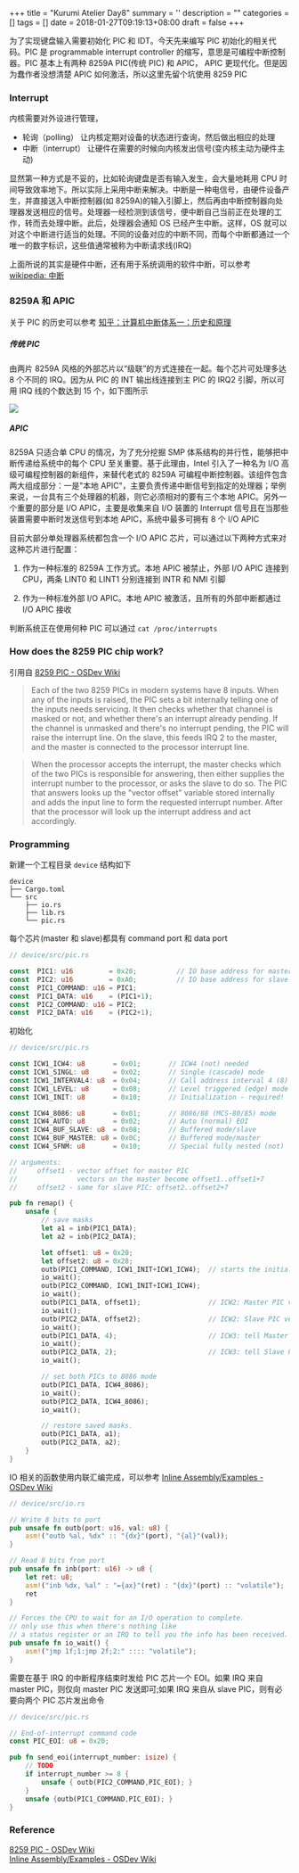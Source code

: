 
+++
title = "Kurumi Atelier Day8"
summary = ''
description = ""
categories = []
tags = []
date = 2018-01-27T09:19:13+08:00
draft = false
+++

为了实现键盘输入需要初始化 PIC 和 IDT。今天先来编写 PIC 初始化的相关代码。PIC 是 programmable interrupt controller 的缩写，意思是可编程中断控制器。PIC 基本上有两种 8259A PIC(传统 PIC) 和 APIC， APIC 更现代化。但是因为蠢作者没想清楚 APIC 如何激活，所以这里先留个坑使用 8259 PIC

### Interrupt

内核需要对外设进行管理，

- 轮询（polling） 让内核定期对设备的状态进行查询，然后做出相应的处理
- 中断（interrupt） 让硬件在需要的时候向内核发出信号(变内核主动为硬件主动)

显然第一种方式是不妥的，比如轮询键盘是否有输入发生，会大量地耗用 CPU 时间导致效率地下。所以实际上采用中断来解决。中断是一种电信号，由硬件设备产生，并直接送入中断控制器(如 8259A)的输入引脚上，然后再由中断控制器向处理器发送相应的信号。处理器一经检测到该信号，便中断自己当前正在处理的工作，转而去处理中断。此后，处理器会通知 OS 已经产生中断。这样，OS 就可以对这个中断进行适当的处理。不同的设备对应的中断不同，而每个中断都通过一个唯一的数字标识，这些值通常被称为中断请求线(IRQ)

上面所说的其实是硬件中断，还有用于系统调用的软件中断，可以参考 [wikipedia: 中断](https://zh.wikipedia.org/wiki/%E4%B8%AD%E6%96%B7)

### 8259A 和 APIC

关于 PIC 的历史可以参考 [知乎：计算机中断体系一：历史和原理](https://zhuanlan.zhihu.com/p/26464793)

##### 传统 PIC

由两片 8259A 风格的外部芯片以“级联”的方式连接在一起。每个芯片可处理多达 8 个不同的 IRQ。因为从 PIC 的 INT 输出线连接到主 PIC 的 IRQ2 引脚，所以可用 IRQ 线的个数达到 15 个，如下图所示

<img style="max-width:820px;" src="../../images/2018/01/09.D06Z.04.png">

##### APIC

8259A 只适合单 CPU 的情况，为了充分挖掘 SMP 体系结构的并行性，能够把中断传递给系统中的每个 CPU 至关重要。基于此理由，Intel 引入了一种名为 I/O 高级可编程控制器的新组件，来替代老式的 8259A 可编程中断控制器。该组件包含两大组成部分：一是"本地 APIC"，主要负责传递中断信号到指定的处理器；举例来说，一台具有三个处理器的机器，则它必须相对的要有三个本地 APIC。另外一个重要的部分是 I/O APIC，主要是收集来自 I/O 装置的 Interrupt 信号且在当那些装置需要中断时发送信号到本地 APIC，系统中最多可拥有 8 个 I/O APIC

目前大部分单处理器系统都包含一个 I/O APIC 芯片，可以通过以下两种方式来对这种芯片进行配置：

1) 作为一种标准的 8259A 工作方式。本地 APIC 被禁止，外部 I/O APIC 连接到 CPU，两条 LINT0 和 LINT1 分别连接到 INTR 和 NMI 引脚

2) 作为一种标准外部 I/O APIC。本地 APIC 被激活，且所有的外部中断都通过 I/O APIC 接收

判断系统正在使用何种 PIC 可以通过 `cat /proc/interrupts`

### How does the 8259 PIC chip work?

引用自 [8259 PIC - OSDev Wiki](https://wiki.osdev.org/8259_PIC#How_does_the_8259_PIC_chip_work.3F)

>Each of the two 8259 PICs in modern systems have 8 inputs. When any of the inputs is raised, the PIC sets a bit internally telling one of the inputs needs servicing. It then checks whether that channel is masked or not, and whether there's an interrupt already pending. If the channel is unmasked and there's no interrupt pending, the PIC will raise the interrupt line. On the slave, this feeds IRQ 2 to the master, and the master is connected to the processor interrupt line.

>When the processor accepts the interrupt, the master checks which of the two PICs is responsible for answering, then either supplies the interrupt number to the processor, or asks the slave to do so. The PIC that answers looks up the "vector offset" variable stored internally and adds the input line to form the requested interrupt number. After that the processor will look up the interrupt address and act accordingly.

### Programming

新建一个工程目录 `device` 结构如下

```
device
├── Cargo.toml
└── src
    ├── io.rs
    ├── lib.rs
    └── pic.rs
```

每个芯片(master 和 slave)都具有 command port 和 data port

```Rust
// device/src/pic.rs

const  PIC1: u16         = 0x20;          // IO base address for master PIC
const  PIC2: u16         = 0xA0;          // IO base address for slave PIC
const  PIC1_COMMAND: u16 = PIC1;
const  PIC1_DATA: u16    = (PIC1+1);
const  PIC2_COMMAND: u16 = PIC2;
const  PIC2_DATA: u16    = (PIC2+1);
```

初始化

```Rust
// device/src/pic.rs

const ICW1_ICW4: u8       = 0x01;       // ICW4 (not) needed
const ICW1_SINGL: u8      = 0x02;       // Single (cascade) mode
const ICW1_INTERVAL4: u8  = 0x04;       // Call address interval 4 (8)
const ICW1_LEVEL: u8      = 0x08;       // Level triggered (edge) mode
const ICW1_INIT: u8       = 0x10;       // Initialization - required!

const ICW4_8086: u8       = 0x01;       // 8086/88 (MCS-80/85) mode
const ICW4_AUTO: u8       = 0x02;       // Auto (normal) EOI
const ICW4_BUF_SLAVE: u8  = 0x08;       // Buffered mode/slave
const ICW4_BUF_MASTER: u8 = 0x0C;       // Buffered mode/master
const ICW4_SFNM: u8       = 0x10;       // Special fully nested (not)

// arguments:
//     offset1 - vector offset for master PIC
//               vectors on the master become offset1..offset1+7
//     offset2 - same for slave PIC: offset2..offset2+7

pub fn remap() {
    unsafe {
        // save masks
        let a1 = inb(PIC1_DATA);
        let a2 = inb(PIC2_DATA);

        let offset1: u8 = 0x20;
        let offset2: u8 = 0x28;
        outb(PIC1_COMMAND, ICW1_INIT+ICW1_ICW4);  // starts the initialization sequence (in cascade mode)
        io_wait();
        outb(PIC2_COMMAND, ICW1_INIT+ICW1_ICW4);
        io_wait();
        outb(PIC1_DATA, offset1);                 // ICW2: Master PIC vector offset
        io_wait();
        outb(PIC2_DATA, offset2);                 // ICW2: Slave PIC vector offset
        io_wait();
        outb(PIC1_DATA, 4);                       // ICW3: tell Master PIC that there is a slave PIC at IRQ2 (0000 0100)
        io_wait();
        outb(PIC2_DATA, 2);                       // ICW3: tell Slave PIC its cascade identity (0000 0010)
        io_wait();

        // set both PICs to 8086 mode
        outb(PIC1_DATA, ICW4_8086);
        io_wait();
        outb(PIC2_DATA, ICW4_8086);
        io_wait();

        // restore saved masks.
        outb(PIC1_DATA, a1);
        outb(PIC2_DATA, a2);
    }
}
```

IO 相关的函数使用内联汇编完成，可以参考 [Inline Assembly/Examples - OSDev Wiki](https://wiki.osdev.org/Inline_Assembly/Examples)

```Rust
// device/src/io.rs

// Write 8 bits to port
pub unsafe fn outb(port: u16, val: u8) {
    asm!("outb %al, %dx" :: "{dx}"(port), "{al}"(val));
}

// Read 8 bits from port
pub unsafe fn inb(port: u16) -> u8 {
    let ret: u8;
    asm!("inb %dx, %al" : "={ax}"(ret) : "{dx}"(port) :: "volatile");
    ret
}

// Forces the CPU to wait for an I/O operation to complete.
// only use this when there's nothing like
// a status register or an IRQ to tell you the info has been received.
pub unsafe fn io_wait() {
    asm!("jmp 1f;1:jmp 2f;2:" :::: "volatile");
}
```

需要在基于 IRQ 的中断程序结束时发给 PIC 芯片一个 EOI。如果 IRQ 来自 master PIC，则仅向 master PIC 发送即可;如果 IRQ 来自从 slave PIC，则有必要向两个 PIC 芯片发出命令

```Rust
// device/src/pic.rs

// End-of-interrupt command code
const PIC_EOI: u8 = 0x20;

pub fn send_eoi(interrupt_number: isize) {
    // TODO
    if interrupt_number >= 8 {
        unsafe { outb(PIC2_COMMAND,PIC_EOI); }
    }
    unsafe {outb(PIC1_COMMAND,PIC_EOI); }
}
```

### Reference
[8259 PIC - OSDev Wiki](https://wiki.osdev.org/8259_PIC)  
[Inline Assembly/Examples - OSDev Wiki](https://wiki.osdev.org/Inline_Assembly/Examples#I.2FO_access)

    